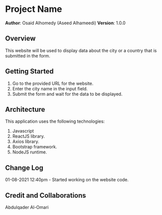 # Project Name

**Author**: Osaid Alhomedy (Aseed Alhameedi)
**Version**: 1.0.0

## Overview

This website will be used to display data about the city or a country that is submitted in the form.

## Getting Started

1. Go to the provided URL for the website.
2. Enter the city name in the input field.
3. Submit the form and wait for the data to be displayed.


## Architecture

This application uses the following technologies:

1. Javascript
2. ReactJS library.
3. Axios library.
4. Bootstrap framework.
5. NodeJS runtime.

## Change Log
<!-- Use this area to document the iterative changes made to your application as each feature is successfully implemented. Use time stamps. Here's an example:

01-01-2001 4:59pm - Application now has a fully-functional express server, with a GET route for the location resource. -->

01-08-2021 12:40pm - Started working on the website code.

## Credit and Collaborations

Abdulqader Al-Omari